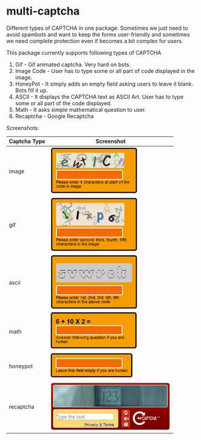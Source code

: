 multi-captcha
=============

Different types of CAPTCHA in one package. Sometimes we just need to avoid spambots and want to keep the forms user-friendly and sometimes we need complete protection even if becomes a bit complex for users.

This package currently supports following types of CAPTCHA

1. Gif - Gif animated captcha. Very hard on bots.
2. Image Code - User has to type some or all part of code displayed in the image.
3. HoneyPot - It simply adds an empty field asking users to leave it blank. Bots fill it up.
4. ASCII - It displays the CAPTCHA text as ASCII Art. User has to type some or all part of the code displayed.
5. Math - It asks simple mathematical question to user.
6. Recaptcha - Google Recaptcha

Screenshots:

Captcha Type    |   Screenshot
-------------   |   -------------
image           |   ![Image Captcha Screenshot](/examples/image-captcha.gif)
gif             |   ![Gif Captcha Screenshot](/examples/gif-captcha.gif)
ascii           |   ![Ascii Captcha Screenshot](/examples/ascii-captcha.gif)
math            |   ![Math Captcha Screenshot](/examples/math-captcha.gif)
honeypot        |   ![Honeypot Captcha Screenshot](/examples/honeypot-captcha.gif)
recaptcha       |   ![Recaptcha Screenshot](/examples/recaptcha-captcha.gif)
